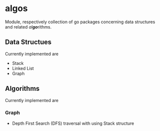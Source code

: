 # al**go**s

Module, respectively collection of go packages concerning data structures and related *al**go***rithms.

## Data Structues

Currently implemented are

* Stack
* Linked List
* Graph

## Algorithms

Currently implemented are

### Graph

* Depth First Search (DFS) traversal with using Stack structure
